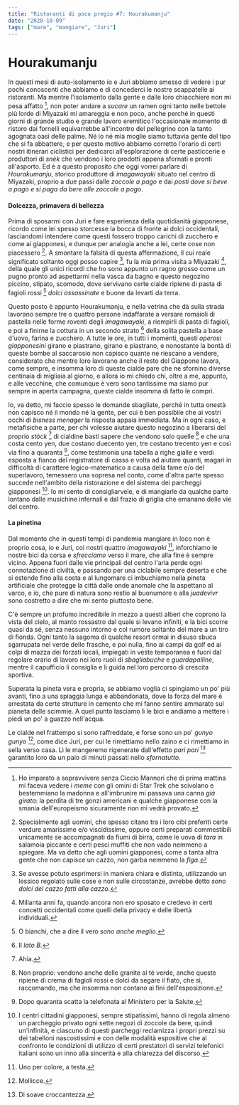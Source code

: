 ```yaml
---
title: "Ristoranti di poco pregio #7: Hourakumanju"
date: "2020-10-09"
tags: ["mare", "mangiare", "Juri"]
---
```


# Hourakumanju

In questi mesi di auto-isolamento io e Juri abbiamo smesso di vedere i pur pochi conoscenti che abbiamo e di concederci le nostre scappatelle ai ristoranti. Ma mentre l'isolamento dalla gente e dalle loro chiacchiere non mi pesa affatto [^1], non poter andare a _sucare_ un ramen ogni tanto nelle bettole più lorde di Miyazaki mi amareggia e non poco, anche perché in questi giorni di grande studio e grande lavoro eremitico l'occasionale momento di ristoro dai fornelli equivarrebbe all'incontro del pellegrino con la tanto agognata oasi delle palme.
Né io né mia moglie siamo tuttavia gente del tipo che si fa abbattere, e per questo motivo abbiamo corretto l'orario di certi nostri itinerari ciclistici per dedicarci all'esplorazione di certe pasticcerie e produttori di _snèk_ che vendono i loro prodotti appena sfornati e pronti all'asporto. Ed è a questo proposito che oggi vorrei parlare di _Hourakumanju_, storico produttore di _imagawayaki_ situato nel centro di Miyazaki, proprio a due passi dalle _zoccole a pago_ e dai _posti dove si beve a pago e si paga da bere alle zoccole a pago_.

#### Dolcezza, primavera di bellezza

Prima di sposarmi con Juri e fare esperienza della quotidianità giapponese, ricordo come lei spesso storcesse la bocca di fronte ai dolci occidentali, lasciandomi intendere come questi fossero troppo carichi di zucchero e come ai giapponesi, e dunque per analogia anche a lei, certe cose non piacessero [^2]. A smontare la falsità di questa affermazione, il cui reale significato soltanto oggi posso capire [^3], fu la mia prima visita a Miyazaki [^4], della quale gli unici ricordi che ho sono appunto un ragno grosso come un pugno pronto ad aspettarmi nella vasca da bagno e questo negozino piccino, stipato, scomodo, dove servivano certe cialde ripiene di pasta di fagioli rossi [^5] _dolci assassinate_ e buone da levarti da terra.

Questo posto è appunto Hourakumanju, e nella vetrina che dà sulla strada lavorano sempre tre o quattro persone indaffarate a versare romaioli di pastella nelle forme roventi degli _imagawayaki_, a riempirli di pasta di fagioli, e poi a finirne la cottura in un secondo strato [^6] della solita pastella a base d'uovo, farina e zucchero. A tutte le ore, in tutti i momenti, questi _operosi giapponesini_ girano e piastrano, girano e piastrano, e nonostante la bontà di queste bombe al saccarosio non capisco quante ne riescano a vendere, considerato che mentre loro lavorano anche il resto del Giappone lavora, come sempre, e insomma loro di queste cialde pare che ne sfornino diverse centinaia di migliaia al giorno, e allora io mi chiedo chi, oltre a me, appunto, e alle vecchine, che comunque è vero sono tantissime ma siamo pur sempre in aperta campagna, queste cialde insomma di fatto le compri.

Io, va detto, mi faccio spesso le domande sbagliate, perché in tutta onestà non capisco né il mondo né la gente, per cui è ben possibile che ai vostri occhi di _bisness menager_ la risposta appaia immediata. Ma in ogni caso, e metafisiche a parte, per chi volesse aiutare questo negozino a liberarsi del proprio _stòck_ [^7] di cialdine basti sapere che vendono solo quelle [^8] e che una costa cento yen, due costano duecento yen, tre costano trecento yen e così via fino a quaranta [^9], come testimonia una tabella a righe gialle e verdi esposta a fianco del registratore di cassa e volta ad aiutare quanti, magari in difficoltà di carattere logico-matematico a causa della fame e/o del superlavoro, temessero una sopresa nel conto, come d'altra parte spesso succede nell'ambito della ristorazione e del sistema dei parcheggi giapponesi [^10]. Io mi sento di consigliarvele, e di mangiarle da qualche parte lontano dalle musichine infernali e dal frazio di griglia che emanano delle vie del centro.

#### La pinetina

Dal momento che in questi tempi di pandemia mangiare in loco non è proprio cosa, io e Juri, coi nostri quattro _imagawayaki_ [^11], inforchiamo le nostre bici da corsa e _sfrecciamo_ verso il mare, che alla fine è sempre vicino. Appena fuori dalle vie principali del centro l'aria perde ogni connotazione di civiltà, e passando per una ciclabile sempre deserta e che si estende fino alla costa e al lungomare ci imbuchiamo nella pineta artificiale che protegge la città dalle onde anomale che la aspettano al varco, e io, che pure di natura sono restìo al buonumore e alla _juadevivr_ sono costretto a dire che mi sento piuttosto bene.

C'è sempre un profumo incredibile in mezzo a questi alberi che coprono la vista del cielo, al manto rossastro dal quale si levano infiniti, e la bici scorre quasi da sé, senza nessuno intorno e col rumore soltanto del mare a un tiro di fionda. Ogni tanto la sagoma di qualche resort ormai in disuso sbuca sgarrupata nel verde delle frasche, e poi nulla, fino ai campi da golf ed ai colpi di mazza dei forzati locali, impiegati in veste temporanea e fuori dal regolare orario di lavoro nei loro ruoli di _sbagliabuche_ e _guardapalline_, mentre il capufficio li consiglia e li guida nel loro percorso di crescita sportiva.

Superata la pineta vera e propria, se abbiamo voglia ci spingiamo un po' più avanti, fino a una spiaggia lunga e abbandonata, dove la forza del mare è arrestata da certe strutture in cemento che mi fanno sentire ammarato sul pianeta delle scimmie. A quel punto lasciamo lì le bici e andiamo a mettere i piedi un po' a guazzo nell'acqua.

Le cialde nel frattempo si sono raffreddate, e forse sono un po' _gunyo gunyo_ [^12], come dice Juri, per cui le rimettiamo nello zaino e ci rimettiamo in sella verso casa. Lì le mangeremo rigenerate dall'effetto _pari pari_ [^13] garantito loro da un paio di minuti passati nello _sfornatutto_.

[^1]: Ho imparato a sopravvivere senza Ciccio Mannori che di prima mattina mi faceva vedere i _meme_ con gli omini di Star Trek che scivolano e bestemmiano la madonna e all'imbrunire mi passava una canna _già girata_: la perdita di tre gonzi americani e qualche giapponese con la smania dell'europeismo sicuramente non mi vedrà provato.
[^2]: Specialmente agli uomini, che spesso citano tra i loro cibi preferiti certe verdure amarissime e/o viscidissime, oppure certi preparati commestibili unicamente se accompagnati da fiumi di birra, come le uova di _tara_ in salamoia piccante e certi pesci muffiti che non vado nemmeno a spiegare. Ma va detto che agli uomini giapponesi, come a tanta altra gente che non capisce un cazzo, non garba nemmeno la _figa_.
[^3]: Se avesse potuto esprimersi in maniera chiara e distinta, utilizzando un lessico regolato sulle cose e non sulle circostanze, avrebbe detto _sono dolci del cazzo fatti alla cazzo_.
[^4]: Millanta anni fa, quando ancora non ero sposato e credevo in certi concetti occidentali come quelli della privacy e delle libertà individuali.
[^5]: O bianchi, che a dire il vero _sono anche meglio_.
[^6]: Il _lato B_.
[^7]: Ahia.
[^8]: Non proprio: vendono anche delle granite al tè verde, anche queste ripiene di crema di fagioli rossi e dolci da segare il fiato, che sì, raccomando, ma che insomma non contano ai fini dell'esposizione.
[^9]: Dopo quaranta scatta la telefonata al Ministero per la Salute.
[^10]: I centri cittadini giapponesi, sempre stipatissimi, hanno di regola almeno un parcheggio privato ogni sette negozi di zoccole da bere, quindi un'infinità, e ciascuno di questi parcheggi reclamizza i propri prezzi su dei tabelloni nascostissimi e con delle modalità espositive che al confronto le condizioni di utilizzo di certi prestatori di servizi telefonici italiani sono un inno alla sincerità e alla chiarezza del discorso.
[^11]: Uno per colore, a testa.
[^12]: Mollicce.
[^13]: Di soave croccantezza.
